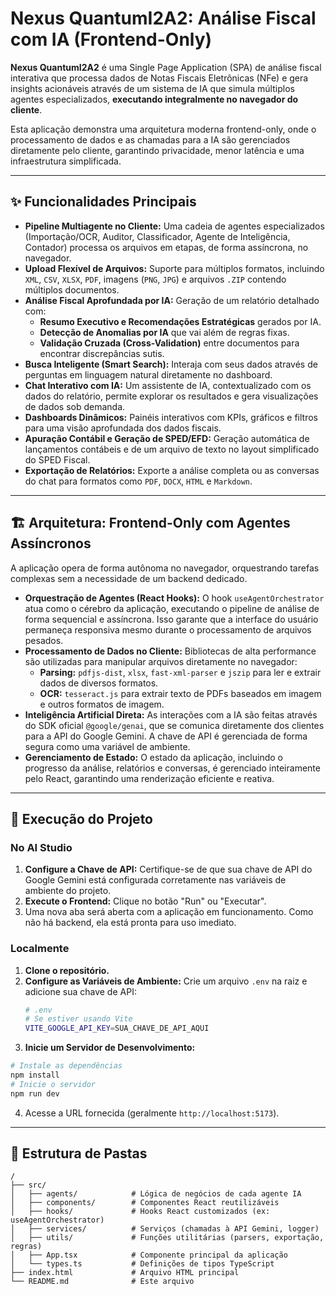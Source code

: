 # Nexus QuantumI2A2: Análise Fiscal com IA (Frontend-Only)

**Nexus QuantumI2A2** é uma Single Page Application (SPA) de análise fiscal interativa que processa dados de Notas Fiscais Eletrônicas (NFe) e gera insights acionáveis através de um sistema de IA que simula múltiplos agentes especializados, **executando integralmente no navegador do cliente**.

Esta aplicação demonstra uma arquitetura moderna frontend-only, onde o processamento de dados e as chamadas para a IA são gerenciados diretamente pelo cliente, garantindo privacidade, menor latência e uma infraestrutura simplificada.

---

## ✨ Funcionalidades Principais

*   **Pipeline Multiagente no Cliente:** Uma cadeia de agentes especializados (Importação/OCR, Auditor, Classificador, Agente de Inteligência, Contador) processa os arquivos em etapas, de forma assíncrona, no navegador.
*   **Upload Flexível de Arquivos:** Suporte para múltiplos formatos, incluindo `XML`, `CSV`, `XLSX`, `PDF`, imagens (`PNG`, `JPG`) e arquivos `.ZIP` contendo múltiplos documentos.
*   **Análise Fiscal Aprofundada por IA:** Geração de um relatório detalhado com:
    *   **Resumo Executivo e Recomendações Estratégicas** gerados por IA.
    *   **Detecção de Anomalias por IA** que vai além de regras fixas.
    *   **Validação Cruzada (Cross-Validation)** entre documentos para encontrar discrepâncias sutis.
*   **Busca Inteligente (Smart Search):** Interaja com seus dados através de perguntas em linguagem natural diretamente no dashboard.
*   **Chat Interativo com IA:** Um assistente de IA, contextualizado com os dados do relatório, permite explorar os resultados e gera visualizações de dados sob demanda.
*   **Dashboards Dinâmicos:** Painéis interativos com KPIs, gráficos e filtros para uma visão aprofundada dos dados fiscais.
*   **Apuração Contábil e Geração de SPED/EFD:** Geração automática de lançamentos contábeis e de um arquivo de texto no layout simplificado do SPED Fiscal.
*   **Exportação de Relatórios:** Exporte a análise completa ou as conversas do chat para formatos como `PDF`, `DOCX`, `HTML` e `Markdown`.

---

## 🏗️ Arquitetura: Frontend-Only com Agentes Assíncronos

A aplicação opera de forma autônoma no navegador, orquestrando tarefas complexas sem a necessidade de um backend dedicado.

*   **Orquestração de Agentes (React Hooks):** O hook `useAgentOrchestrator` atua como o cérebro da aplicação, executando o pipeline de análise de forma sequencial e assíncrona. Isso garante que a interface do usuário permaneça responsiva mesmo durante o processamento de arquivos pesados.
*   **Processamento de Dados no Cliente:** Bibliotecas de alta performance são utilizadas para manipular arquivos diretamente no navegador:
    *   **Parsing:** `pdfjs-dist`, `xlsx`, `fast-xml-parser` e `jszip` para ler e extrair dados de diversos formatos.
    *   **OCR:** `tesseract.js` para extrair texto de PDFs baseados em imagem e outros formatos de imagem.
*   **Inteligência Artificial Direta:** As interações com a IA são feitas através do SDK oficial `@google/genai`, que se comunica diretamente dos clientes para a API do Google Gemini. A chave de API é gerenciada de forma segura como uma variável de ambiente.
*   **Gerenciamento de Estado:** O estado da aplicação, incluindo o progresso da análise, relatórios e conversas, é gerenciado inteiramente pelo React, garantindo uma renderização eficiente e reativa.

---

## 🚀 Execução do Projeto

### No AI Studio
1.  **Configure a Chave de API:** Certifique-se de que sua chave de API do Google Gemini está configurada corretamente nas variáveis de ambiente do projeto.
2.  **Execute o Frontend:** Clique no botão "Run" ou "Executar".
3.  Uma nova aba será aberta com a aplicação em funcionamento. Como não há backend, ela está pronta para uso imediato.

### Localmente
1.  **Clone o repositório.**
2.  **Configure as Variáveis de Ambiente:** Crie um arquivo `.env` na raiz e adicione sua chave de API:
    ```sh
    # .env
    # Se estiver usando Vite
    VITE_GOOGLE_API_KEY=SUA_CHAVE_DE_API_AQUI
    ```
3.  **Inicie um Servidor de Desenvolvimento:**
   ```bash
   # Instale as dependências
   npm install
   # Inicie o servidor
   npm run dev
   ```
4.  Acesse a URL fornecida (geralmente `http://localhost:5173`).

---

## 📁 Estrutura de Pastas

```
/
├── src/
│   ├── agents/            # Lógica de negócios de cada agente IA
│   ├── components/        # Componentes React reutilizáveis
│   ├── hooks/             # Hooks React customizados (ex: useAgentOrchestrator)
│   ├── services/          # Serviços (chamadas à API Gemini, logger)
│   ├── utils/             # Funções utilitárias (parsers, exportação, regras)
│   ├── App.tsx            # Componente principal da aplicação
│   └── types.ts           # Definições de tipos TypeScript
├── index.html             # Arquivo HTML principal
└── README.md              # Este arquivo
```